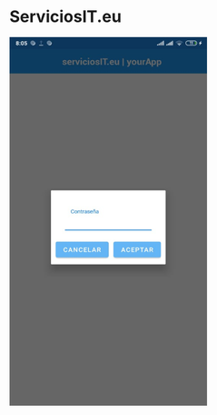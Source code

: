 # ServiciosIT.eu
<a href="url"><img src="/images/serv.jpeg" align="left" height="648" width="348" ></a>
